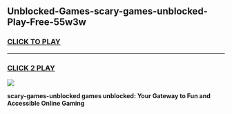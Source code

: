 
## Unblocked-Games-scary-games-unblocked-Play-Free-55w3w
<h3>
<a href="https://premium76.site?title=scary-games-unblocked&ref=20M">CLICK TO PLAY</a></h3>
<hr>

<h3>
<a href="https://premium76.site?title=scary-games-unblocked&ref=20M">CLICK 2 PLAY</a>
  
</h3>

<a href="https://premium76.site?title=scary-games-unblocked&ref=19M"><img src="https://clearcache.store/games.png"></a>


**scary-games-unblocked games unblocked: Your Gateway to Fun and Accessible Online Gaming**
